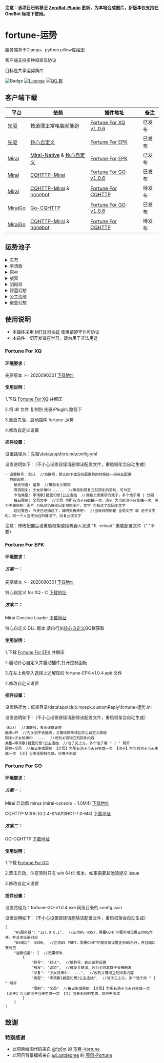 **注意：该项目已转移至 [ZeroBot-Plugin](https://github.com/FloatTech/ZeroBot-Plugin/tree/master/plugin_fortune) 更新，为本地合成图片，新版本仅支持在 OneBot 标准下使用。**

# fortune-运势
服务端基于Django，python pillow库绘图

客户端支持多种框架及协议

目标是共享运势牌库

![Badge](https://img.shields.io/badge/OneBot-v11-black)
[![License](https://img.shields.io/github/license/Yiwen-Chan/fortune.svg)](https://raw.githubusercontent.com/Yiwen-Chan/fortune/master/LICENSE)
[![QQ 群](https://img.shields.io/badge/qq%E7%BE%A4-1048452984-green.svg)](https://jq.qq.com/?_wv=1027&k=QMb7x1mM)

## 客户端下载
| 平台 | 依赖 | 插件地址 | 备注 |
| --- | --- | --- | --- |
| [先驱](https://www.xianqubot.com/) | 按道理正常电脑就能跑 | [Fortune For XQ v1.0.6](https://github.com/Yiwen-Chan/fortune/releases/download/v1.0.6/fortune-for-XQ.zip) | 已发布 |
| [先驱](https://www.xianqubot.com/) | [铃心自定义](http://qm.myepk.club/variable/) | [Fortune For EPK](https://github.com/Yiwen-Chan/fortune/releases/download/v1.0.4/fortune-EPK-v1.0.4.zip) | 已发布 |
| [Mirai](https://github.com/mamoe/mirai) | [Mirai-Native](https://github.com/iTXTech/mirai-native) & [铃心自定义](http://qm.myepk.club/variable/) | [Fortune For EPK](https://github.com/Yiwen-Chan/fortune/releases/download/v1.0.4/fortune-EPK-v1.0.4.zip) | 已发布 |
| [Mirai](https://github.com/mamoe/mirai) | [CQHTTP-Mirai](https://github.com/yyuueexxiinngg/cqhttp-mirai) | [Fortune For GO v1.0.6](https://github.com/Yiwen-Chan/fortune/releases/download/v1.0.6/fortune-for-GO.zip) | 已发布 |
| [Mirai](https://github.com/mamoe/mirai) | [CQHTTP-Mirai](https://github.com/yyuueexxiinngg/cqhttp-mirai) & [nonebot](https://github.com/nonebot/nonebot) | [Fortune For CQHTTP](https://github.com/Yiwen-Chan/fortune) | 待发布 |
| [MiraiGo](https://github.com/Mrs4s/MiraiGo) | [Go-CQHTTP](https://github.com/Mrs4s/go-cqhttp) | [Fortune For GO v1.0.6](https://github.com/Yiwen-Chan/fortune/releases/download/v1.0.6/fortune-for-GO.zip) | 已发布 |
| [MiraiGo](https://github.com/Mrs4s/MiraiGo) | [CQHTTP-Mirai](https://github.com/yyuueexxiinngg/cqhttp-mirai) & [nonebot](https://github.com/nonebot/nonebot) | [Fortune For CQHTTP](https://github.com/Yiwen-Chan/fortune) | 待发布 |

## 运势池子
<details>
<summary>车万</summary>

- 作者：@妖
- 展示：

<img width="160" src="/server/server/fortune/data/img/车万/灵梦3.jpg" alt="example">&emsp;
<img width="160" src="/server/server/fortune/data/img/车万/妖梦4.jpg" alt="example">&emsp;
<img width="160" src="/server/server/fortune/data/img/车万/幽幽子.jpg" alt="example">&emsp;

</details>
<details>
<summary>李清歌</summary>

- 作者：@aFox
- 展示：

<img width="160" src="/server/server/fortune/data/img/李清歌/2.png" alt="example">&emsp;
<img width="160" src="/server/server/fortune/data/img/李清歌/9.png" alt="example">&emsp;
<img width="160" src="/server/server/fortune/data/img/李清歌/11.png" alt="example">&emsp;

</details>
<details>
<summary>原神</summary>

- 作者：[@石头](https://github.com/Katou-Kouseki)
- 展示：

<img width="160" src="/server/server/fortune/data/img/原神/刻晴.jpg" alt="example">&emsp;
<img width="160" src="/server/server/fortune/data/img/原神/芭芭拉.jpg" alt="example">&emsp;
<img width="160" src="/server/server/fortune/data/img/原神/重云.jpg" alt="example">&emsp;

</details>
<details>
<summary>战双</summary>

- 作者：@汐
- 展示：

<img width="160" src="/server/server/fortune/data/img/战双/12.png" alt="example">&emsp;
<img width="160" src="/server/server/fortune/data/img/战双/17.png" alt="example">&emsp;
<img width="160" src="/server/server/fortune/data/img/战双/21.png" alt="example">&emsp;

</details>
<details>
<summary>阴阳师</summary>

- 作者：[@木理](https://github.com/Yiwen-Chan) 
- 展示：

<img width="160" src="/server/server/fortune/data/img/阴阳师/彼岸花.png" alt="example">&emsp;
<img width="160" src="/server/server/fortune/data/img/阴阳师/青行灯1.png" alt="example">&emsp;
<img width="160" src="/server/server/fortune/data/img/阴阳师/雪女1.png" alt="example">&emsp;

</details>
<details>
<summary>碧蓝幻想</summary>

- 作者：@一位不愿意透露姓名的神秘人
- 展示：

<img width="160" src="/server/server/fortune/data/img/碧蓝幻想/png15.png" alt="example">&emsp;
<img width="160" src="/server/server/fortune/data/img/碧蓝幻想/png28.png" alt="example">&emsp;
<img width="160" src="/server/server/fortune/data/img/碧蓝幻想/png85.png" alt="example">&emsp;

</details>
<details>
<summary>公主连结</summary>

- 作者：[@Lostdegree](https://github.com/Lostdegree)
- 展示：

<img width="160" src="/server/server/fortune/data/img/公主连结/frame_1.jpg" alt="example">&emsp;
<img width="160" src="/server/server/fortune/data/img/公主连结/frame_4.jpg" alt="example">&emsp;
<img width="160" src="/server/server/fortune/data/img/公主连结/frame_23.jpg" alt="example">&emsp;

</details>
<details>
<summary>诺亚幻想</summary>

- 作者：@汐言
- 展示：

<img width="160" src="/server/server/fortune/data/img/诺亚幻想/乌鸦4.jpg" alt="example">&emsp;
<img width="160" src="/server/server/fortune/data/img/诺亚幻想/鳄鱼4.jpg" alt="example">&emsp;
<img width="160" src="/server/server/fortune/data/img/诺亚幻想/蝴蝶2.jpg" alt="example">&emsp;

</details>

## 使用说明
- 本插件采用 [MIT许可协议](https://raw.githubusercontent.com/Yiwen-Chan/fortune/master/LICENSE) 使用请遵守许可协议
- 本插件一切开发旨在学习，请勿用于非法用途

### Fortune For XQ

#### 环境要求：

先驱版本 >= 2020090301  [下载地址](http://api.xianqubot.com/index.php?newver=beta)

#### 使用说明：

1.下载 [Fortune For XQ](https://github.com/Yiwen-Chan/fortune/releases/download/v1.0.5/fortune-XQ-v1.0.5.zip) 并解压

2.将 dll 文件 复制到 先驱\Plugin\ 路径下

3.重启先驱，启动插件 fortune-运势

4.修改自定义设置

#### 插件设置：

设置路径为：先驱\data\app\fortune\config.yml

设置说明如下：（不小心设置错误请删除该配置文件，重启框架会自动生成）

```
- 设置群号: 默认  //填群号，默认即下面没有配置群的时候统一采用此配置
  群聊设置:
    触发词语: 运势  //填触发关键词
    等待回复: 少女祈祷中......  //填收到回复立刻回复的语句，可为空
    卡池类型: 李清歌|碧蓝幻想|公主连结  //请看上面展示的池子，多个池子用 | 分隔
    每日限制: 全局文字  //全局 为所有池子只能抽一次，池子 为当前池子只能抽一次，关 为不做限制；图片 为抽过仍继续回复相同图片，文字 为抽过了就回复文字
    超过警告: 今天已经抽过了，请明天再来吧~  //当每日限制是 全局文字 或 池子文字 时，同一个人当天抽过的情况下，回复此项文字
```
注意：修改配置后请重启框架或给机器人发送 "ft -reload" 重载配置文件（" "不要）
### Fortune For EPK

#### 环境要求：

##### 方案一：

先驱版本 >= 2020090301  [下载地址](http://api.xianqubot.com/index.php?newver=beta)

铃心自定义 for XQ - C  [下载地址](http://qm.myepk.club/variable/)

##### 方案二：

Mirai Consloe Loader [下载地址](https://github.com/iTXTech/mirai-console-loader)

铃心自定义 DLL 版本 请自行加[铃心自定义](http://qm.myepk.club/variable/)QQ群获取

#### 使用说明：

1.下载 [Fortune For EPK](https://github.com/Yiwen-Chan/fortune/releases/download/v1.0.4/fortune-EPK-v1.0.4.zip) 并解压

2.启动铃心自定义并启动插件,打开控制面板

3.在左上角导入选择上述解压的 fortune-EPK-v1.0.4.epk 文件

4.修改自定义设置

#### 插件设置：

设置路径为：框架目录\data\app\club.myepk.customReply\fortune-运势.ini

设置说明如下：（不小心设置错误请删除该配置文件，重启框架会自动生成）

```
[默认]  //填群号，表示该群设置
触发=开  //为关则不会触发，关键词修改请在铃心自定义面板
回复=少女祈祷中......  //收到关键词立刻回复内容
类型=李清歌|碧蓝幻想|公主连结  //池子见上方，多个池子用 " | " 隔开
限制=全局  //每日生成限制 【全局】为所有池子当天只生成一次 【池子】为当前池子当天生成一次 【关】当天无限制生成，仅用于测试
```

### Fortune For GO
#### 环境要求：

##### 方案一：

Mirai 启动器 mirua (mirai-console = 1.0M4) [下载地址](https://github.com/zkonge/mirua)

CQHTTP-MIRAI (0.2.4-SNAPSHOT-1.0-M4) [下载地址](https://github.com/XZhouQD/cqhttp-mirai/releases/tag/0.2.4-SNAPSHOT-1.0-M4)

##### 方案二：

GO-CQHTTP [下载地址](https://github.com/Mrs4s/go-cqhttp)

#### 使用说明：

1.下载 [Fortune For GO](https://github.com/Yiwen-Chan/fortune/releases/download/v1.0.4/fortune-GO-v1.0.4.exe)

2.双击启动，注意暂时只有 win 64位 版本，如果需要其他请提交 issue

3.修改自定义设置

#### 插件设置：

设置路径为：fortune-GO-v1.0.4.exe 同级目录的 config.json

设置说明如下：（不小心设置错误请删除该配置文件，重启框架会自动生成）

```
{
	"WS服务器": "127.0.0.1",  //正向WS HOST，需要CQHTTP服务端设置正向WS为开，并且地址要对应
	"WS端口": 8000,  //正向WS PORT，需要CQHTTP服务端设置正向WS为开，并且端口要对应
	"运势设置": [  //无需修改
		{
			"群号": "默认",  //填群号，表示该群设置
			"触发": "运势",  //触发关键词，若为关则本群不会被触发
			"回复": "少女祈祷中......",  //收到关键词立刻回复内容
			"类型": "李清歌|碧蓝幻想|公主连结",  //池子见上方，多个池子用 " | " 隔开
			"限制": "全局"  //每日生成限制 【全局】为所有池子当天只生成一次 【池子】为当前池子当天生成一次 【关】当天无限制生成，仅用于测试
		}
    ]
}
```


## 致谢
### 特别感谢
- 此项目绘图代码来自 [@fz6m](https://github.com/fz6m) 的 [项目-Vortune](https://github.com/fz6m/nonebot-plugin/tree/master/CQVortune) 
- 此项目背景模板来自 [@Lostdegree](https://github.com/Lostdegree) 的 [项目-Portune](https://github.com/Lostdegree/Portune)
